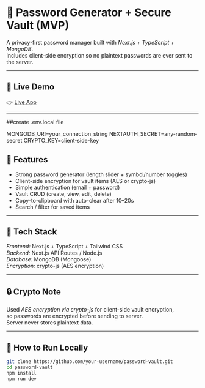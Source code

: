 # 🔐 Password Generator + Secure Vault (MVP)

A privacy-first password manager built with *Next.js + TypeScript + MongoDB*.  
Includes client-side encryption so no plaintext passwords are ever sent to the server.

---

## 🚀 Live Demo
👉 [Live App](https://password-vault-assignment.netlify.app/)

---
##create .env.local file

MONGODB_URI=your_connection_string
NEXTAUTH_SECRET=any-random-secret
CRYPTO_KEY=client-side-key

## 🧠 Features
- Strong password generator (length slider + symbol/number toggles)
- Client-side encryption for vault items (AES or crypto-js)
- Simple authentication (email + password)
- Vault CRUD (create, view, edit, delete)
- Copy-to-clipboard with auto-clear after 10–20s
- Search / filter for saved items

---

## 🧩 Tech Stack
*Frontend:* Next.js + TypeScript + Tailwind CSS  
*Backend:* Next.js API Routes / Node.js  
*Database:* MongoDB (Mongoose)  
*Encryption:* crypto-js (AES encryption)

---

## 🔒 Crypto Note
Used *AES encryption via crypto-js* for client-side vault encryption,  
so passwords are encrypted before sending to server.  
Server never stores plaintext data.

---

## 🧰 How to Run Locally
```bash
git clone https://github.com/your-username/password-vault.git
cd password-vault
npm install
npm run dev
